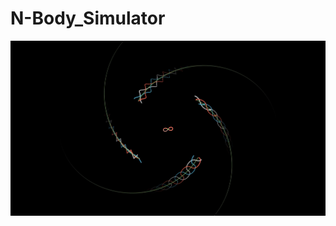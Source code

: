 # N-Body_Simulator
<p align="center">
  <a>
    <img src = "https://github.com/FelipeDoesHisThing/N-Body_Simulator/blob/d7bc25c9f36cf9ee890079b9b3831fb65237ff41/images/Front_image3.png"
  </a>
</p>
